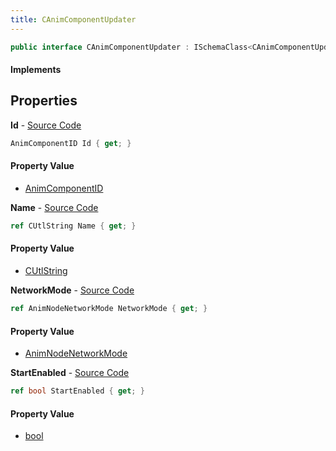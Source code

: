 ```yaml
---
title: CAnimComponentUpdater
---
```


```csharp
public interface CAnimComponentUpdater : ISchemaClass<CAnimComponentUpdater>, ISchemaField, ISchemaClass, INativeHandle
```

#### Implements

## Properties

**Id** - [Source Code](https://github.com/swiftly-solution/swiftlys2/blob/master/managed/src/SwiftlyS2.Generated/Schemas/Interfaces/CAnimComponentUpdater.cs#L18)

```csharp
AnimComponentID Id { get; }
```

#### Property Value

- [AnimComponentID](/docs/api/shared/schemadefinitions/animcomponentid)

**Name** - [Source Code](https://github.com/swiftly-solution/swiftlys2/blob/master/managed/src/SwiftlyS2.Generated/Schemas/Interfaces/CAnimComponentUpdater.cs#L16)

```csharp
ref CUtlString Name { get; }
```

#### Property Value

- [CUtlString](/docs/api/shared/natives/cutlstring)

**NetworkMode** - [Source Code](https://github.com/swiftly-solution/swiftlys2/blob/master/managed/src/SwiftlyS2.Generated/Schemas/Interfaces/CAnimComponentUpdater.cs#L20)

```csharp
ref AnimNodeNetworkMode NetworkMode { get; }
```

#### Property Value

- [AnimNodeNetworkMode](/docs/api/shared/schemadefinitions/animnodenetworkmode)

**StartEnabled** - [Source Code](https://github.com/swiftly-solution/swiftlys2/blob/master/managed/src/SwiftlyS2.Generated/Schemas/Interfaces/CAnimComponentUpdater.cs#L22)

```csharp
ref bool StartEnabled { get; }
```

#### Property Value

- [bool](https://learn.microsoft.com/dotnet/api/system.boolean)

